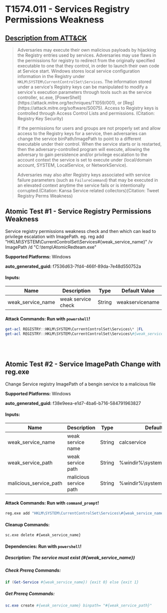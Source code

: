 # T1574.011 - Services Registry Permissions Weakness
## [Description from ATT&CK](https://attack.mitre.org/techniques/T1574/011)
<blockquote>Adversaries may execute their own malicious payloads by hijacking the Registry entries used by services. Adversaries may use flaws in the permissions for registry to redirect from the originally specified executable to one that they control, in order to launch their own code at Service start.  Windows stores local service configuration information in the Registry under <code>HKLM\SYSTEM\CurrentControlSet\Services</code>. The information stored under a service's Registry keys can be manipulated to modify a service's execution parameters through tools such as the service controller, sc.exe,  [PowerShell](https://attack.mitre.org/techniques/T1059/001), or [Reg](https://attack.mitre.org/software/S0075). Access to Registry keys is controlled through Access Control Lists and permissions. (Citation: Registry Key Security)

If the permissions for users and groups are not properly set and allow access to the Registry keys for a service, then adversaries can change the service binPath/ImagePath to point to a different executable under their control. When the service starts or is restarted, then the adversary-controlled program will execute, allowing the adversary to gain persistence and/or privilege escalation to the account context the service is set to execute under (local/domain account, SYSTEM, LocalService, or NetworkService).

Adversaries may also alter Registry keys associated with service failure parameters (such as <code>FailureCommand</code>) that may be executed in an elevated context anytime the service fails or is intentionally corrupted.(Citation: Kansa Service related collectors)(Citation: Tweet Registry Perms Weakness) </blockquote>


## Atomic Test #1 - Service Registry Permissions Weakness
Service registry permissions weakness check and then which can lead to privilege escalation with ImagePath. eg.
reg add "HKLM\SYSTEM\CurrentControlSet\Services\#{weak_service_name}" /v ImagePath /d "C:\temp\AtomicRedteam.exe"

**Supported Platforms:** Windows


**auto_generated_guid:** f7536d63-7fd4-466f-89da-7e48d550752a





#### Inputs:
| Name | Description | Type | Default Value |
|------|-------------|------|---------------|
| weak_service_name | weak service check | String | weakservicename|


#### Attack Commands: Run with `powershell`! 


```powershell
get-acl REGISTRY::HKLM\SYSTEM\CurrentControlSet\Services\* |FL
get-acl REGISTRY::HKLM\SYSTEM\CurrentControlSet\Services\#{weak_service_name} |FL
```






<br/>
<br/>

## Atomic Test #2 - Service ImagePath Change with reg.exe
Change Service registry ImagePath of a bengin service to a malicious file

**Supported Platforms:** Windows


**auto_generated_guid:** f38e9eea-e1d7-4ba6-b716-584791963827





#### Inputs:
| Name | Description | Type | Default Value |
|------|-------------|------|---------------|
| weak_service_name | weak service name | String | calcservice|
| weak_service_path | weak service path | String | %windir%&#92;system32&#92;win32calc.exe|
| malicious_service_path | malicious service path | String | %windir%&#92;system32&#92;cmd.exe|


#### Attack Commands: Run with `command_prompt`! 


```cmd
reg.exe add "HKLM\SYSTEM\CurrentControlSet\Services\#{weak_service_name}" /f /v ImagePath /d "#{malicious_service_path}"
```

#### Cleanup Commands:
```cmd
sc.exe delete #{weak_service_name}
```



#### Dependencies:  Run with `powershell`!
##### Description: The service must exist (#{weak_service_name})
##### Check Prereq Commands:
```powershell
if (Get-Service #{weak_service_name}) {exit 0} else {exit 1}
```
##### Get Prereq Commands:
```powershell
sc.exe create #{weak_service_name} binpath= "#{weak_service_path}"
```




<br/>
